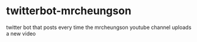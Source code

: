 # twitterbot-mrcheungson
twitter bot that posts every time the mrcheungson youtube channel uploads a new video
